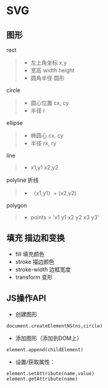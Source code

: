 # SVG

## 图形

rect
> * 左上角坐标 x,y
> * 宽高 width height
> * 圆角半径
圆形

circle
> * 圆心位置 cx, cy
> * 半径 r

ellipse
> * 椭圆心 cx, cy
> * 半径 rx, ry

line
> * x1,y1 x2,y2

polyline 折线
>* （x1,y1）+ (x2,y2)

polygon
> * points = 'x1 y1 x2 y2 x3 y3'

## 填充 描边和变换

* fill 填充颜色
* stroke 描边颜色
* stroke-width 边框宽度
* transform 变形

## JS操作API

* 创建图形
```
document.createElementNS(ns,circle)

```
* 添加图形（添加到DOM上）
```
element.append(childElement)

```
* 设置/获取属性：
```
element.setAttribute(name,value)
element.getAttribute(name)

```
